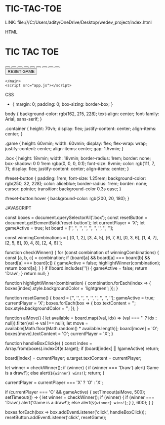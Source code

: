 # TIC-TAC-TOE


LINK: file:///C:/Users/adity/OneDrive/Desktop/wedev_project/index.html


HTML
<!DOCTYPE html>
<html lang="en">
<head>
    <meta charset="UTF-8">
    <meta name="viewport" content="width=device-width, initial-scale=1.0">
    <title>Tic Tac Toe Game</title>
    <link rel="stylesheet" href="style.css">
</head>
<body>
    <main>
        <h1>TIC TAC TOE</h1>
        <div class="container">
            <div class="game">
                <button class="box"></button>
                <button class="box"></button>
                <button class="box"></button>
                <button class="box"></button>
                <button class="box"></button>
                <button class="box"></button>
                <button class="box"></button>
                <button class="box"></button>
                <button class="box"></button>
            </div>
        </div>
        <button id="reset-button">RESET GAME</button>

    </main>
    <script src="app.js"></script>
</body>
</html>


CSS

* {
    margin: 0;
    padding: 0;
    box-sizing: border-box;
}

body {
    background-color: rgb(162, 215, 228);
    text-align: center;
    font-family: Arial, sans-serif; 
}

.container {
    height: 70vh;
    display: flex;
    justify-content: center;
    align-items: center;
}

.game {
    height: 60vmin;
    width: 60vmin;
    display: flex;
    flex-wrap: wrap; 
    justify-content: center;
    align-items: center;
    gap: 1.5vmin;
}

.box {
    height: 18vmin;
    width: 18vmin;
    border-radius: 1rem;
    border: none;
    box-shadow: 0 0 1rem rgba(0, 0, 0, 0.1);
    font-size: 8vmin;
    color: rgb(111, 7, 7);
    display: flex; 
    justify-content: center; 
    align-items: center; 
}

#reset-button {
    padding: 1rem;
    font-size: 1.25rem;
    background-color: rgb(250, 32, 228);
    color: aliceblue;
    border-radius: 1rem;
    border: none;
    cursor: pointer;
    transition: background-color 0.3s ease; 
}

#reset-button:hover {
    background-color: rgb(200, 20, 180); 
}

JAVASCRIPT

const boxes = document.querySelectorAll('.box');
const resetButton = document.getElementById('reset-button');
let currentPlayer = 'X';
let gameActive = true;
let board = ['', '', '', '', '', '', '', '', ''];

const winningCombinations = [
  [0, 1, 2],
  [3, 4, 5],
  [6, 7, 8],
  [0, 3, 6],
  [1, 4, 7],
  [2, 5, 8],
  [0, 4, 8],
  [2, 4, 6]
];

function checkWinner() {
  for (const combination of winningCombinations) {
    const [a, b, c] = combination;
    if (board[a] && board[a] === board[b] && board[a] === board[c]) {
      gameActive = false;
      highlightWinner(combination);
      return board[a];
    }
  }
  if (!board.includes('')) {
    gameActive = false;
    return 'Draw';
  }
  return null;
}

function highlightWinner(combination) {
  combination.forEach(index => {
    boxes[index].style.backgroundColor = 'lightgreen';
  });
}

function resetGame() {
  board = ['', '', '', '', '', '', '', '', ''];
  gameActive = true;
  currentPlayer = 'X';
  boxes.forEach(box => {
    box.textContent = '';
    box.style.backgroundColor = '';
  });
}

function aiMove() {
  let available = board.map((val, idx) => (val === '' ? idx : null)).filter(val => val !== null);
  let move = available[Math.floor(Math.random() * available.length)];
  board[move] = 'O';
  boxes[move].textContent = 'O';
  currentPlayer = 'X';
}

function handleBoxClick(e) {
  const index = Array.from(boxes).indexOf(e.target);
  if (board[index] || !gameActive) return;

  board[index] = currentPlayer;
  e.target.textContent = currentPlayer;

  let winner = checkWinner();
  if (winner) {
    if (winner === 'Draw') alert('Game is a draw!');
    else alert(`${winner} wins!`);
    return;
  }

  currentPlayer = currentPlayer === 'X' ? 'O' : 'X';

  if (currentPlayer === 'O' && gameActive) {
    setTimeout(aiMove, 500);
    setTimeout(() => {
      let winner = checkWinner();
      if (winner) {
        if (winner === 'Draw') alert('Game is a draw!');
        else alert(`${winner} wins!`);
      }
    }, 600);
  }
}

boxes.forEach(box => box.addEventListener('click', handleBoxClick));
resetButton.addEventListener('click', resetGame);



